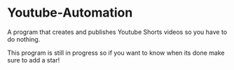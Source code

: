 # Youtube-Automation
A program that creates and publishes Youtube Shorts videos so you have to do nothing.


This program is still in progress so if you want to know when its done make sure to add a star!
